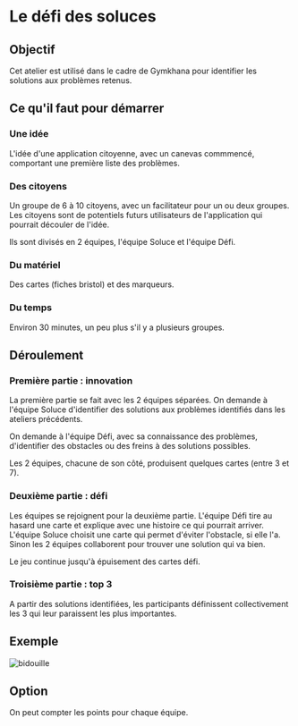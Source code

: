 # Le défi des soluces

## Objectif
Cet atelier est utilisé dans le cadre de Gymkhana pour identifier les solutions aux problèmes retenus.

## Ce qu'il faut pour démarrer

### Une idée
L'idée d'une application citoyenne, avec un canevas commmencé, comportant une première liste des problèmes.

### Des citoyens
Un groupe de 6 à 10 citoyens, avec un facilitateur pour un ou deux groupes. Les citoyens sont de potentiels futurs utilisateurs de l'application qui pourrait découler de l'idée.

Ils sont divisés en 2 équipes, l'équipe Soluce et l'équipe Défi.

### Du matériel
Des cartes (fiches bristol) et des marqueurs.

### Du temps
Environ 30 minutes, un peu plus s'il y a plusieurs groupes.

## Déroulement

### Première partie : innovation
La première partie se fait avec les 2 équipes séparées.
On demande à l'équipe Soluce d'identifier des solutions aux problèmes identifiés dans les ateliers précédents.

On demande à l'équipe Défi, avec sa connaissance des problèmes, d'identifier des obstacles ou des freins à des solutions possibles.

Les 2 équipes, chacune de son côté, produisent quelques cartes (entre 3 et 7).

### Deuxième partie : défi
Les équipes se rejoignent pour la deuxième partie. L'équipe Défi tire au hasard une carte et explique avec une histoire ce qui pourrait arriver. L'équipe Soluce choisit une carte qui permet d'éviter l'obstacle, si elle l'a. Sinon les 2 équipes collaborent pour trouver une solution qui va bien.

Le jeu continue jusqu'à épuisement des cartes défi.

### Troisième partie : top 3
A partir des solutions identifiées, les participants définissent collectivement les 3 qui leur paraissent les plus importantes.

## Exemple

![bidouille](/soluces.jpg)

## Option
On peut compter les points pour chaque équipe.
